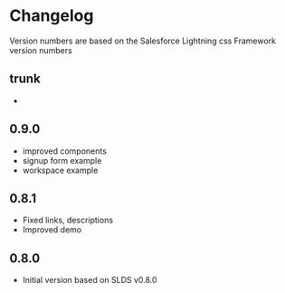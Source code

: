 # Changelog

Version numbers are based on the Salesforce Lightning css Framework version numbers

## trunk

- 

## 0.9.0

- improved components
- signup form example
- workspace example

## 0.8.1

- Fixed links, descriptions
- Improved demo

## 0.8.0

- Initial version based on SLDS v0.8.0


